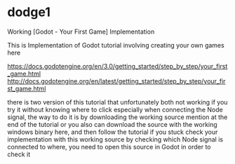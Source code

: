 # dodge1
Working [Godot - Your First Game] Implementation


This is Implementation of Godot tutorial involving creating your own games here

https://docs.godotengine.org/en/3.0/getting_started/step_by_step/your_first_game.html
http://docs.godotengine.org/en/latest/getting_started/step_by_step/your_first_game.html

there is two version of this tutorial that unfortunately both not working if you try it 
without knowing where to click especially when connecting the Node signal, 
the way to do it is by downloading the working source mention at the end of the tutorial
or you also can download the source with the working windows binary here, and then follow the tutorial
if you stuck check your implementation with this working source by checking which Node signal is
connected to where, you need to open this source in Godot in order to check it

